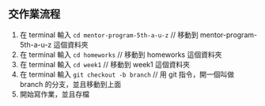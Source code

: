 ## 交作業流程

1. 在 terminal 輸入 `cd mentor-program-5th-a-u-z` // 移動到 mentor-program-5th-a-u-z 這個資料夾
2. 在 terminal 輸入 `cd homeworks`  // 移動到 homeworks 這個資料夾
3. 在 terminal 輸入 `cd week1` // 移動到 week1 這個資料夾
4. 在 terminal 輸入 `git checkout -b branch` // 用 git 指令，開一個叫做 branch 的分支，並且移動到上面
5. 開始寫作業，並且存檔